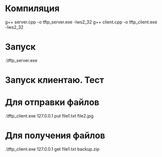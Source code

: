 # Компиляция
g++ server.cpp -o tftp_server.exe -lws2_32
g++ client.cpp -o tftp_client.exe -lws2_32

# Запуск
.\tftp_server.exe

# Запуск клиентаю. Тест

# Для отправки файлов
.\tftp_client.exe 127.0.0.1 put file1.txt file2.jpg

# Для получения файлов
.\tftp_client.exe 127.0.0.1 get file1.txt backup.zip